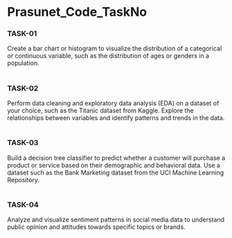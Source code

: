 # Prasunet_Code_TaskNo

### TASK-01

Create a bar chart or histogram to visualize the distribution of a categorical or continuous variable, such as the distribution of ages or genders in a population.
#
### TASK-02

Perform data cleaning and exploratory data analysis (EDA) on a dataset of your choice, such as the Titanic dataset from Kaggle. Explore the relationships between variables and identify patterns and trends in the data.
#
### TASK-03

Build a decision tree classifier to predict whether a customer will purchase a product or service based on their demographic and behavioral data. Use a dataset such as the Bank Marketing dataset from the UCI Machine Learning Repository.
#
### TASK-04

Analyze and visualize sentiment patterns in social media data to understand public opinion and attitudes towards specific topics or brands.
